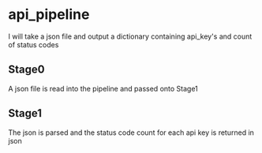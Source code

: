 # api_pipeline
I will take a json file and output a dictionary containing api_key's and count of status codes

## Stage0
A json file is read into the pipeline and passed onto Stage1

## Stage1
The json is parsed and the status code count for each api key is returned in json

